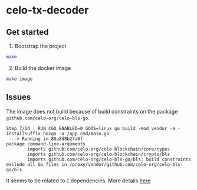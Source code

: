 # celo-tx-decoder

## Get started

1. Bootstrap the project
```bash
make
```

2. Build the docker image
```bash
make image
```

## Issues

The image does not build because of build constraints on the package `github.com/celo-org/celo-bls-go`.
```
Step 7/14 : RUN CGO_ENABLED=0 GOOS=linux go build -mod vendor -a -installsuffix nocgo -o /app cmd/main.go
 ---> Running in 88a8d8b27a6f
package command-line-arguments
        imports github.com/celo-org/celo-blockchain/core/types
        imports github.com/celo-org/celo-blockchain/crypto/bls
        imports github.com/celo-org/celo-bls-go/bls: build constraints exclude all Go files in /proxy/vendor/github.com/celo-org/celo-bls-go/bls
```
It seems to be related to `C` dependencies. More details [here](https://github.com/celo-org/celo-bls-go-linux/blob/49606a0c333d28f73f77c3c02634158fa595112a/bls/bls.go#L6)
